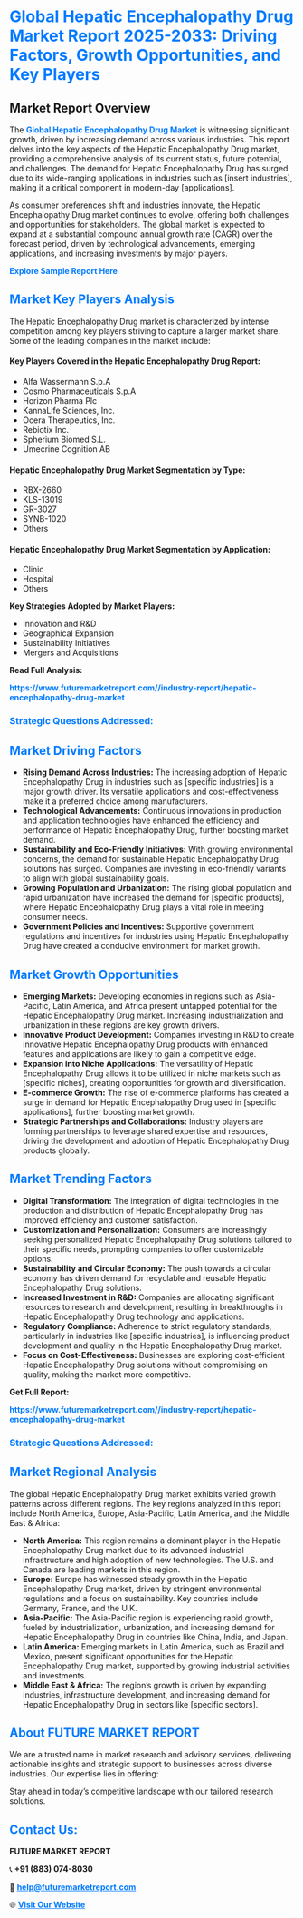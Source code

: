 <h1 style="color: #007BFF;">Global Hepatic Encephalopathy Drug Market Report 2025-2033: Driving Factors, Growth Opportunities, and Key Players</h1>

<section id="overview">
<h2>Market Report Overview</h2>
<p>The <a href="https://www.futuremarketreport.com//industry-report/hepatic-encephalopathy-drug-market" style="color: #007BFF; text-decoration: none;"><strong>Global Hepatic Encephalopathy Drug Market</strong></a> is witnessing significant growth, driven by increasing demand across various industries. This report delves into the key aspects of the Hepatic Encephalopathy Drug market, providing a comprehensive analysis of its current status, future potential, and challenges. The demand for Hepatic Encephalopathy Drug has surged due to its wide-ranging applications in industries such as [insert industries], making it a critical component in modern-day [applications].</p>
<p>As consumer preferences shift and industries innovate, the Hepatic Encephalopathy Drug market continues to evolve, offering both challenges and opportunities for stakeholders. The global market is expected to expand at a substantial compound annual growth rate (CAGR) over the forecast period, driven by technological advancements, emerging applications, and increasing investments by major players.</p>
</section>

<section id="overview">
<p><a href="https://www.futuremarketreport.com//request-sample/reportId=53808" style="color: #007BFF; text-decoration: none;"><strong>Explore Sample Report Here</strong></a></p>
</section>

<section id="key-players">
<h2 style="color: #007BFF;">Market Key Players Analysis</h2>
<p>The Hepatic Encephalopathy Drug market is characterized by intense competition among key players striving to capture a larger market share. Some of the leading companies in the market include:</p>
<h4>Key Players Covered in the Hepatic Encephalopathy Drug Report:</h4>
<ul><li>Alfa Wassermann S.p.A</li><li>Cosmo Pharmaceuticals S.p.A</li><li>Horizon Pharma Plc</li><li>KannaLife Sciences, Inc.</li><li>Ocera Therapeutics, Inc.</li><li>Rebiotix Inc.</li><li>Spherium Biomed S.L.</li><li>Umecrine Cognition AB</li></ul>
<h4>Hepatic Encephalopathy Drug Market Segmentation by Type:</h4>
<ul><li>RBX-2660</li><li>KLS-13019</li><li>GR-3027</li><li>SYNB-1020</li><li>Others</li></ul>

<h4>Hepatic Encephalopathy Drug Market Segmentation by Application:</h4>
<ul><li>Clinic</li><li>Hospital</li><li>Others</li></ul>
<p><strong>Key Strategies Adopted by Market Players:</strong></p>
<ul>
<li>Innovation and R&D</li>
<li>Geographical Expansion</li>
<li>Sustainability Initiatives</li>
<li>Mergers and Acquisitions</li>
</ul>
</section>

<section>
<p><strong>Read Full Analysis: </strong></p><a href="https://www.futuremarketreport.com//industry-report/hepatic-encephalopathy-drug-market" style="color: #007BFF; text-decoration: none;"><strong>https://www.futuremarketreport.com//industry-report/hepatic-encephalopathy-drug-market</strong></a>
<h3 style="color: #007BFF;">Strategic Questions Addressed:</h3>
</section>

<section id="driving-factors">
<h2 style="color: #007BFF;">Market Driving Factors</h2>
<ul>
<li><strong>Rising Demand Across Industries:</strong> The increasing adoption of Hepatic Encephalopathy Drug in industries such as [specific industries] is a major growth driver. Its versatile applications and cost-effectiveness make it a preferred choice among manufacturers.</li>
<li><strong>Technological Advancements:</strong> Continuous innovations in production and application technologies have enhanced the efficiency and performance of Hepatic Encephalopathy Drug, further boosting market demand.</li>
<li><strong>Sustainability and Eco-Friendly Initiatives:</strong> With growing environmental concerns, the demand for sustainable Hepatic Encephalopathy Drug solutions has surged. Companies are investing in eco-friendly variants to align with global sustainability goals.</li>
<li><strong>Growing Population and Urbanization:</strong> The rising global population and rapid urbanization have increased the demand for [specific products], where Hepatic Encephalopathy Drug plays a vital role in meeting consumer needs.</li>
<li><strong>Government Policies and Incentives:</strong> Supportive government regulations and incentives for industries using Hepatic Encephalopathy Drug have created a conducive environment for market growth.</li>
</ul>
</section>

<section id="growth-opportunities">
<h2 style="color: #007BFF;">Market Growth Opportunities</h2>
<ul>
<li><strong>Emerging Markets:</strong> Developing economies in regions such as Asia-Pacific, Latin America, and Africa present untapped potential for the Hepatic Encephalopathy Drug market. Increasing industrialization and urbanization in these regions are key growth drivers.</li>
<li><strong>Innovative Product Development:</strong> Companies investing in R&D to create innovative Hepatic Encephalopathy Drug products with enhanced features and applications are likely to gain a competitive edge.</li>
<li><strong>Expansion into Niche Applications:</strong> The versatility of Hepatic Encephalopathy Drug allows it to be utilized in niche markets such as [specific niches], creating opportunities for growth and diversification.</li>
<li><strong>E-commerce Growth:</strong> The rise of e-commerce platforms has created a surge in demand for Hepatic Encephalopathy Drug used in [specific applications], further boosting market growth.</li>
<li><strong>Strategic Partnerships and Collaborations:</strong> Industry players are forming partnerships to leverage shared expertise and resources, driving the development and adoption of Hepatic Encephalopathy Drug products globally.</li>
</ul>
</section>

<section id="trending-factors">
<h2 style="color: #007BFF;">Market Trending Factors</h2>
<ul>
<li><strong>Digital Transformation:</strong> The integration of digital technologies in the production and distribution of Hepatic Encephalopathy Drug has improved efficiency and customer satisfaction.</li>
<li><strong>Customization and Personalization:</strong> Consumers are increasingly seeking personalized Hepatic Encephalopathy Drug solutions tailored to their specific needs, prompting companies to offer customizable options.</li>
<li><strong>Sustainability and Circular Economy:</strong> The push towards a circular economy has driven demand for recyclable and reusable Hepatic Encephalopathy Drug solutions.</li>
<li><strong>Increased Investment in R&D:</strong> Companies are allocating significant resources to research and development, resulting in breakthroughs in Hepatic Encephalopathy Drug technology and applications.</li>
<li><strong>Regulatory Compliance:</strong> Adherence to strict regulatory standards, particularly in industries like [specific industries], is influencing product development and quality in the Hepatic Encephalopathy Drug market.</li>
<li><strong>Focus on Cost-Effectiveness:</strong> Businesses are exploring cost-efficient Hepatic Encephalopathy Drug solutions without compromising on quality, making the market more competitive.</li>
</ul>
</section>

<section>
<p><strong>Get Full Report: </strong></p><a href="https://www.futuremarketreport.com//industry-report/hepatic-encephalopathy-drug-market" style="color: #007BFF; text-decoration: none;"><strong>https://www.futuremarketreport.com//industry-report/hepatic-encephalopathy-drug-market</strong></a>
<h3 style="color: #007BFF;">Strategic Questions Addressed:</h3>
</section>


<section id="regional-analysis">
<h2 style="color: #007BFF;">Market Regional Analysis</h2>
<p>The global Hepatic Encephalopathy Drug market exhibits varied growth patterns across different regions. The key regions analyzed in this report include North America, Europe, Asia-Pacific, Latin America, and the Middle East & Africa:</p>
<ul>
<li><strong>North America:</strong> This region remains a dominant player in the Hepatic Encephalopathy Drug market due to its advanced industrial infrastructure and high adoption of new technologies. The U.S. and Canada are leading markets in this region.</li>
<li><strong>Europe:</strong> Europe has witnessed steady growth in the Hepatic Encephalopathy Drug market, driven by stringent environmental regulations and a focus on sustainability. Key countries include Germany, France, and the U.K.</li>
<li><strong>Asia-Pacific:</strong> The Asia-Pacific region is experiencing rapid growth, fueled by industrialization, urbanization, and increasing demand for Hepatic Encephalopathy Drug in countries like China, India, and Japan.</li>
<li><strong>Latin America:</strong> Emerging markets in Latin America, such as Brazil and Mexico, present significant opportunities for the Hepatic Encephalopathy Drug market, supported by growing industrial activities and investments.</li>
<li><strong>Middle East & Africa:</strong> The region’s growth is driven by expanding industries, infrastructure development, and increasing demand for Hepatic Encephalopathy Drug in sectors like [specific sectors].</li>
</ul>
</section>

<footer>
<h2 style="color: #007BFF;">About FUTURE MARKET REPORT</h2>
<p>We are a trusted name in market research and advisory services, delivering actionable insights and strategic support to businesses across diverse industries. Our expertise lies in offering:</p>

<p>Stay ahead in today’s competitive landscape with our tailored research solutions.</p>

<h2 style="color: #007BFF;">Contact Us:</h2>
<p><strong>FUTURE MARKET REPORT</strong></p>
<p>📞 <strong>+91 (883) 074-8030</strong></p>
<p>📧 <strong><a href="mailto:help@futuremarketreport.com" style="color: #007BFF;">help@futuremarketreport.com</a></strong></p>
<p>🌐 <strong><a href="https://www.futuremarketreport.com/" style="color: #007BFF;">Visit Our Website</a></strong></p>
</footer>